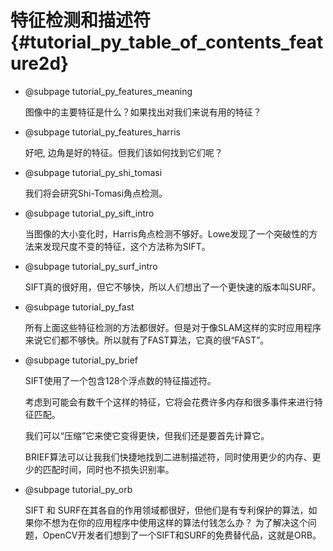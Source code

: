 特征检测和描述符 {#tutorial_py_table_of_contents_feature2d}
=================================

-   @subpage tutorial_py_features_meaning

    图像中的主要特征是什么？如果找出对我们来说有用的特征？

-   @subpage tutorial_py_features_harris

    好吧, 边角是好的特征。但我们该如何找到它们呢？ 

-   @subpage tutorial_py_shi_tomasi

    我们将会研究Shi-Tomasi角点检测。

-   @subpage tutorial_py_sift_intro

    当图像的大小变化时，Harris角点检测不够好。Lowe发现了一个突破性的方法来发现尺度不变的特征，这个方法称为SIFT。

-   @subpage tutorial_py_surf_intro

    SIFT真的很好用，但它不够快，所以人们想出了一个更快速的版本叫SURF。

-   @subpage tutorial_py_fast

    所有上面这些特征检测的方法都很好。但是对于像SLAM这样的实时应用程序来说它们都不够快。所以就有了FAST算法，它真的很“FAST”。

-   @subpage tutorial_py_brief

    SIFT使用了一个包含128个浮点数的特征描述符。

    考虑到可能会有数千个这样的特征，它将会花费许多内存和很多事件来进行特征匹配。

    我们可以“压缩”它来使它变得更快，但我们还是要首先计算它。

    BRIEF算法可以让我我们快捷地找到二进制描述符，同时使用更少的内存、更少的匹配时间，同时也不损失识别率。

-   @subpage tutorial_py_orb

    SIFT 和 SURF在其各自的作用领域都很好，但他们是有专利保护的算法，如果你不想为在你的应用程序中使用这样的算法付钱怎么办？ 为了解决这个问题，OpenCV开发者们想到了一个SIFT和SURF的免费替代品，这就是ORB。

